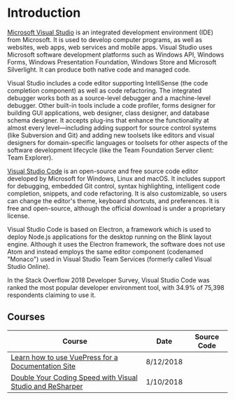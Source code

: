 # Introduction
[Microsoft Visual Studio](https://en.wikipedia.org/wiki/Microsoft_Visual_Studio) is an integrated development environment (IDE) from Microsoft. It is used to develop computer programs, as well as websites, web apps, web services and mobile apps. Visual Studio uses Microsoft software development platforms such as Windows API, Windows Forms, Windows Presentation Foundation, Windows Store and Microsoft Silverlight. It can produce both native code and managed code.

Visual Studio includes a code editor supporting IntelliSense (the code completion component) as well as code refactoring. The integrated debugger works both as a source-level debugger and a machine-level debugger. Other built-in tools include a code profiler, forms designer for building GUI applications, web designer, class designer, and database schema designer. It accepts plug-ins that enhance the functionality at almost every level—including adding support for source control systems (like Subversion and Git) and adding new toolsets like editors and visual designers for domain-specific languages or toolsets for other aspects of the software development lifecycle (like the Team Foundation Server client: Team Explorer).

[Visual Studio Code](https://en.wikipedia.org/wiki/Visual_Studio_Code) is an open-source and free source code editor developed by Microsoft for Windows, Linux and macOS. It includes support for debugging, embedded Git control, syntax highlighting, intelligent code completion, snippets, and code refactoring. It is also customizable, so users can change the editor's theme, keyboard shortcuts, and preferences. It is free and open-source, although the official download is under a proprietary license.

Visual Studio Code is based on Electron, a framework which is used to deploy Node.js applications for the desktop running on the Blink layout engine. Although it uses the Electron framework, the software does not use Atom and instead employs the same editor component (codenamed "Monaco") used in Visual Studio Team Services (formerly called Visual Studio Online).

In the Stack Overflow 2018 Developer Survey, Visual Studio Code was ranked the most popular developer environment tool, with 34.9% of 75,398 respondents claiming to use it.

## Courses
| Course                                                                                                                                         | Date               | Source Code                                                                                         |
| ----------------------------------------------------------------------------------------------------------------------------------------------- | ------------------- | --------------------------------------------------------------------------------------------------- |
| [Learn how to use VuePress for a Documentation Site](/staticwebs/vuepress-how-to-use-vuepress-for-a-documentation-site.md)                                                                                                               | 8/12/2018 |                                          |
| [Double Your Coding Speed with Visual Studio and ReSharper](visualstudio-vs-resharper.md)                                                                                                               | 1/10/2018 |                                          |